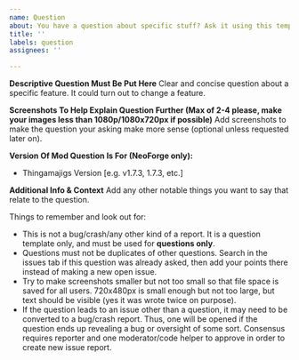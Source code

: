 ```yaml
---
name: Question
about: You have a question about specific stuff? Ask it using this template!
title: ''
labels: question
assignees: ''

---
```


**Descriptive Question Must Be Put Here**
Clear and concise question about a specific feature. It could turn out to change a feature.

**Screenshots To Help Explain Question Further (Max of 2-4 please, make your images less than 1080p/1080x720px if possible)**
Add screenshots to make the question your asking make more sense (optional unless requested later on).

**Version Of Mod Question Is For (NeoForge only):**
 - Thingamajigs Version [e.g. v1.7.3, 1.7.3, etc.]

**Additional Info & Context**
Add any other notable things you want to say that relate to the question.

Things to remember and look out for:
- This is not a bug/crash/any other kind of a report. It is a question template only, and must be used for **questions only**.
- Questions must not be duplicates of other questions. Search in the issues tab if this question was already asked, then add your points there instead of making a new open issue.
- Try to make screenshots smaller but not too small so that file space is saved for all users. 720x480px is small enough but not too large, but text should be visible (yes it was wrote twice on purpose).
- If the question leads to an issue other than a question, it may need to be converted to a bug/crash report. Thus, one will be opened if the question ends up revealing a bug or oversight of some sort. Consensus requires reporter and one moderator/code helper to approve in order to create new issue report.
